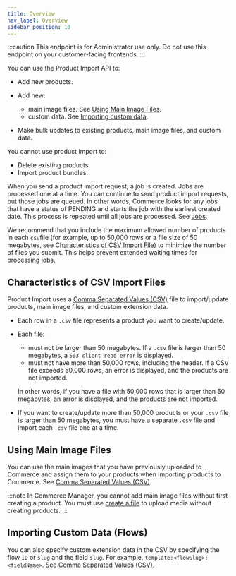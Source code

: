 ```yaml
---
title: Overview
nav_label: Overview
sidebar_position: 10
---
```


:::caution
This endpoint is for Administrator use only. Do not use this endpoint on your customer-facing frontends.
:::

You can use the Product Import API to:

- Add new products.
- Add new:

    - main image files. See [Using Main Image Files](#using-main-image-files).
    - custom data. See [Importing custom data](#importing-custom-data-flows).

- Make bulk updates to existing products, main image files, and custom data.

You cannot use product import to:

- Delete existing products.
- Import product bundles.

When you send a product import request, a job is created. Jobs are processed one at a time. You can continue to send product import requests, but those jobs are queued. In other words, Commerce looks for any jobs that have a status of PENDING and starts the job with the earliest created date. This process is repeated until all jobs are processed. See [Jobs](/docs/pxm/jobs-api/overview).

We recommend that you include the maximum allowed number of products in each `csv`file (for example, up to 50,000 rows or a file size of 50 megabytes, see [Characteristics of CSV Import File](/docs/pxm/products/importing-products/overview#characteristics-of-csv-import-files)) to minimize the number of files you submit. This helps prevent extended waiting times for processing jobs. 

## Characteristics of CSV Import Files

Product Import uses a [Comma Separated Values (CSV)](/docs/pxm/products/importing-products/product-importer-csv) file to import/update products, main image files, and custom extension data. 

- Each row in a `.csv` file represents a product you want to create/update. 
- Each file:
    - must not be larger than 50 megabytes. If a `.csv` file is larger than 50 megabytes, a `503 client read error` is displayed.
    - must not have more than 50,000 rows, including the header. If a CSV file exceeds 50,000 rows, an error is displayed, and the products are not imported.

    In other words, if you have a file with 50,000 rows that is larger than 50 megabytes, an error is displayed, and the products are not imported.
- If you want to create/update more than 50,000 products or your `.csv` file is larger than 50 megabytes, you must have a separate `.csv` file and import each `.csv` file one at a time.

## Using Main Image Files

You can use the main images that you have previously uploaded to Commerce and assign them to your products when importing products to Commerce. See [Comma Separated Values (CSV)](/docs/pxm/products/importing-products/product-importer-csv#using-main-image-files).

:::note
In Commerce Manager, you cannot add main image files without first creating a product. You must use [create a file](/docs/pxm/products/product-assets/create-a-file) to upload media without creating products.
:::

## Importing Custom Data (Flows)

You can also specify custom extension data in the CSV by specifying the flow `ID` or `slug` and the field `slug`. For example, `template:<flowSlug>:<fieldName>`. See [Comma Separated Values (CSV)](/docs/pxm/products/importing-products/product-importer-csv#importing-custom-data-flows).
